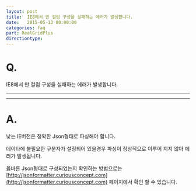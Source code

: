 ```yaml
---
layout: post
title:  IE8에서 만 컬럼 구성을 실패하는 에러가 발생합니다.
date:   2015-05-13 00:00:00
categories: faq
part: RealGridPlus
directiontype: 
---
```


# Q.

IE8에서 만 컬럼 구성을 실패하는 에러가 발생합니다.

---
***

# A.

낮는 IE버전은 정확한 Json형태로 파싱해야 합니다.  

데이타에 불필요한 구분자가 설정되어 있을경우 파싱이 정상적으로 이루어 지지 않아 에러가 발생됩니다.  	 

옳바른 Json형태로 구성되었는지 확인하는 방법으로는 [http://jsonformatter.curiousconcept.com](http://jsonformatter.curiousconcept.com) 페이지에서 확인 할 수 있습니다.

